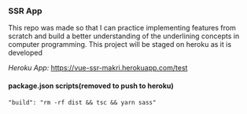 ### SSR App
This repo was made so that I can practice implementing features from scratch and build a better understanding of the underlining concepts in computer programming. This project will be staged on heroku as it is developed

*Heroku App:*
https://vue-ssr-makri.herokuapp.com/test


#### package.json scripts(removed to push to heroku)
	"build": "rm -rf dist && tsc && yarn sass"